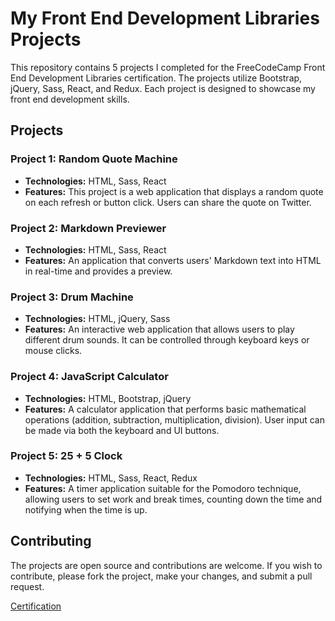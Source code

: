 
# My Front End Development Libraries Projects

This repository contains 5 projects I completed for the FreeCodeCamp Front End Development Libraries certification. The projects utilize Bootstrap, jQuery, Sass, React, and Redux. Each project is designed to showcase my front end development skills.

## Projects

### Project 1: Random Quote Machine

- **Technologies:** HTML, Sass, React
- **Features:** This project is a web application that displays a random quote on each refresh or button click. Users can share the quote on Twitter.

### Project 2: Markdown Previewer

- **Technologies:** HTML, Sass, React
- **Features:** An application that converts users' Markdown text into HTML in real-time and provides a preview.

### Project 3: Drum Machine

- **Technologies:** HTML, jQuery, Sass
- **Features:** An interactive web application that allows users to play different drum sounds. It can be controlled through keyboard keys or mouse clicks.

### Project 4: JavaScript Calculator

- **Technologies:** HTML, Bootstrap, jQuery
- **Features:** A calculator application that performs basic mathematical operations (addition, subtraction, multiplication, division). User input can be made via both the keyboard and UI buttons.

### Project 5: 25 + 5 Clock

- **Technologies:** HTML, Sass, React, Redux
- **Features:** A timer application suitable for the Pomodoro technique, allowing users to set work and break times, counting down the time and notifying when the time is up.

## Contributing

The projects are open source and contributions are welcome. If you wish to contribute, please fork the project, make your changes, and submit a pull request.

<a href='https://freecodecamp.org/certification/fcc76a50908-c6c5-4112-9879-9a5d85c40ab1/responsive-web-design'>Certification</a>
